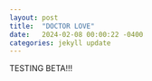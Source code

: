```yaml
---
layout: post
title:  "DOCTOR LOVE"
date:   2024-02-08 00:00:22 -0400
categories: jekyll update
---
```


TESTING BETA!!!


